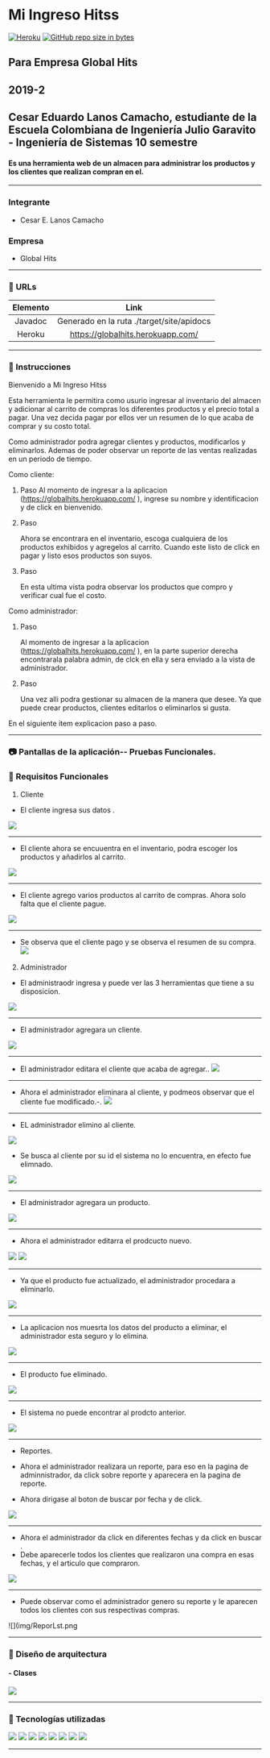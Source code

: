 # Mi Ingreso Hitss
[![Heroku](https://wmpics.pics/di-D9YP.png)](-----)
[![GitHub repo size in bytes](https://img.shields.io/github/repo-size/badges/shields.svg)](https://github.com/Arsw2019-1/ProyectoARSW20191)

## Para Empresa Global Hits<br/>
## 2019-2<br/>
##  Cesar Eduardo Lanos Camacho, estudiante de la Escuela Colombiana de Ingeniería Julio Garavito - Ingeniería de Sistemas 10 semestre
#### Es una herramienta web de un almacen para administrar los productos  y los clientes que realizan compran en el.


---
### Integrante
- Cesar E. Lanos Camacho
### Empresa
- Global Hits
---
### :link: URLs
| Elemento | Link |
|:-------------------------------------:|:----------------------------------------------------------------------------------------------------:|
| Javadoc | Generado en la ruta ./target/site/apidocs |
| Heroku | https://globalhits.herokuapp.com/ | 
---
### :book: Instrucciones

Bienvenido a Mi Ingreso Hitss

Esta herramienta le permitira como usurio ingresar al inventario del almacen y adicionar al carrito de compras los diferentes productos y el precio total a pagar.
Una vez decida pagar por ellos ver un resumen de lo que acaba de comprar y su costo total.

Como administrador podra agregar clientes y productos, modificarlos y eliminarlos. Ademas de poder observar un reporte de las ventas realizadas en un periodo de tiempo.

Como cliente:

1. Paso
    Al momento de ingresar a la aplicacion (https://globalhits.herokuapp.com/ ), ingrese su nombre   y identificacion y de click en bienvenido. 
   
2. Paso

   Ahora se encontrara en el inventario, escoga  cualquiera de los productos exhibidos y agregelos al carrito. Cuando este listo de click en pagar y listo esos productos son suyos.


3. Paso

    En esta ultima vista podra observar los productos que compro y verificar cual fue el costo.


Como administrador:

1. Paso

    Al momento de ingresar a la aplicacion (https://globalhits.herokuapp.com/ ), en la parte superior derecha encontrarala palabra admin, de clck en ella y  sera enviado a la vista de administrador.


2. Paso

    Una vez alli podra gestionar su almacen de la manera que desee. Ya que puede crear productos, clientes editarlos o eliminarlos si gusta.



En el siguiente item explicacion paso a paso.


---

### :camera: Pantallas de la aplicación-- Pruebas Funcionales.

### :book: Requisitos Funcionales


1. Cliente
- El cliente ingresa sus datos .

![](img/clIngresando.png)

---

- El cliente ahora se encuuentra en el inventario, podra escoger los productos y añadirlos al carrito.

![](img/clenINventario.png)

---

- El cliente agrego varios productos al carrito de compras. Ahora solo falta que el cliente pague.

![](img/clCarritoCom.png)

---

- Se observa que el cliente pago y se  observa el resumen de su compra.
![](img/clPagar.png)


2. Administrador

- El administraodr ingresa y puede ver las 3 herramientas que tiene a su disposicion.

![](img/IngresoComoAdmin.png)

---

- El administrador agregara un cliente.

![](img/IngreAdminClient.png)

---
- El administrador editara el cliente que acaba de agregar..
![](img/editClientAdmin.png)

---

- Ahora el administrador eliminara  al cliente, y podmeos observar que el cliente fue modificado.-.
![](img/ElimClientAdmiin.png)

---

- EL administrador elimino al cliente.

![](img/ELiminAdminCl2.png)

- Se busca al cliente por su id el sistema no lo encuentra, en efecto fue elimnado.

![](img/DontFountClientErase.png)

---

- El administrador agregara un producto.

![](img/adminAddPro.png)

---

- Ahora el administrador editarra el prodcucto nuevo.

![](img/adminUpdateProd2.png)
![](img/OKupdateProduc.png)

---

- Ya que el producto fue actualizado, el administrador procedara a eliminarlo.

![](img/EraseProdAdmin.png)

---

- La aplicacion nos muesrta los datos del producto a eliminar, el administrador esta seguro y lo elimina.

![](img/Eraser2ProdAdmin.png)

---

- El producto fue eliminado.

![](img/OKEraseProdAdmin.png)

---

- El sistema no puede encontrar al prodcto anterior.

![](img/DontFOundProdADMIN.png)

---

- Reportes.

- Ahora el administrador realizara un reporte, para eso en  la pagina de adminnistrador, da click sobre reporte y aparecera en la pagina de reporte.

- Ahora dirigase al boton de buscar por fecha y de click.

![](img/genReAd.png)

---

- Ahora el administrador da click en diferentes fechas y da click en buscar .
- Debe aparecerle todos los clientes que realizaron una compra en esas fechas, y el articulo que compraron.

![](img/gREporteADMIN2.png)


---

- Puede observar como el administrador genero su reporte y le aparecen todos los clientes con sus respectivas compras.

![](img/ReporLst.png

---


### :triangular_ruler: Diseño de arquitectura 
#### - Clases
![](img/DiagramaClases.png)


---
### :wrench: Tecnologías utilizadas
[![](img/Java-Logo.png)](https://www.java.com/)
[![](img/html_css_js.png)](https://blog.hubspot.com/marketing/web-design-html-css-javascript)
[![](img/mavenLogo.jpg)](https://maven.apache.org/)
[![](img/axios.png)](https://github.com/axios/axios)
[![](img/Spring-Logo.png)](https://spring.io/)
[![](img/astahLogo.png)](http://astah.net/)
[![](img/cover-heroku.png)](https://www.heroku.com/)
[![](img/git-githubLogo.jpg)](https://github.com/)

---

